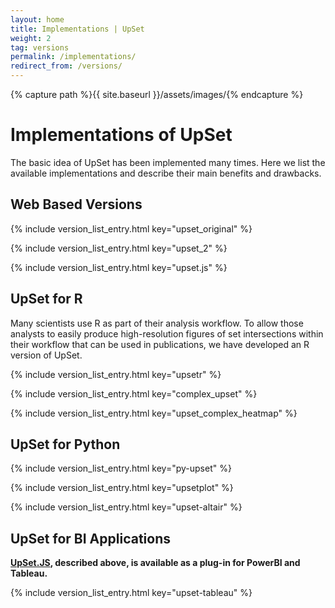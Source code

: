 ```yaml
---
layout: home
title: Implementations | UpSet
weight: 2
tag: versions
permalink: /implementations/
redirect_from: /versions/
---
```


{% capture path %}{{ site.baseurl }}/assets/images/{% endcapture %}



# Implementations of UpSet





The basic idea of UpSet has been implemented many times. Here we list the available implementations and describe their main benefits and drawbacks. 

## Web Based Versions


{% include version_list_entry.html key="upset_original" %}


{% include version_list_entry.html key="upset_2" %}

{% include version_list_entry.html key="upset.js" %}





## UpSet for R

Many scientists use R as part of their analysis workflow. To allow those analysts to easily produce high-resolution figures of set intersections within their workflow that can be used in publications, we have developed an R version of UpSet.

{% include version_list_entry.html key="upsetr" %}


{% include version_list_entry.html key="complex_upset" %}


{% include version_list_entry.html key="upset_complex_heatmap" %}



## UpSet for Python


{% include version_list_entry.html key="py-upset" %}


{% include version_list_entry.html key="upsetplot" %}

{% include version_list_entry.html key="upset-altair" %}



## UpSet for BI Applications

**[UpSet.JS](#UpSet.js), described above, is available as a plug-in for PowerBI and Tableau.**

{% include version_list_entry.html key="upset-tableau" %}














